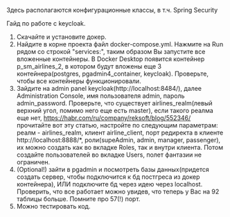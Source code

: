 Здесь располагаются конфигурационные классы, в т.ч. Spring Security

Гайд по работе с keycloak.
1) Скачайте и установите докер.
2) Найдите в корне проекта файл docker-compose.yml. Нажмите на Run рядом со строкой "services:", таким образом
   Вы запустите все вложенные контейнеры. В Docker Desktop появится контейнер p_sm_airlines_2, в котором будут вложены еще
   3 контейнера(postgres, pgadmin4_container, keycloak). Проверьте, чтобы все контейнеры функционировали.
3) Зайдите на admin panel keycloak(http://localhost:8484/), далее Administration Console, имя пользователя admin, пароль
   admin_password. Проверьте, что существует airlines_realm(левый верхний угол, помимо него еще есть master),
   если такого реалма еще нет, https://habr.com/ru/company/reksoft/blog/552346/ прочитайте вот эту статью, настройте по
   следующим параметрам: реалм - airlines_realm, клиент airline_client, порт редиректа в клиенте http://localhost:8888/*,
   роли(supeAdmin, admin, manager, passenger), их можно создать как во вкладке Roles, так и внутри клиента. Потом создайте
   пользователей во вкладке Users, полет фантазии не ограничен.
4) (Optional!) зайти в pgadmin и посмотреть базы данных(придется создать сервер, чтобы подключится к бд постгреса из
   докер контейнера), ИЛИ подключите бд через идею через localhost. Проверить, что все работает можно увидев, что теперь у
   Вас на 92 таблицы больше. Помните про 57(!) порт.
5) Можно тестировать код. 
